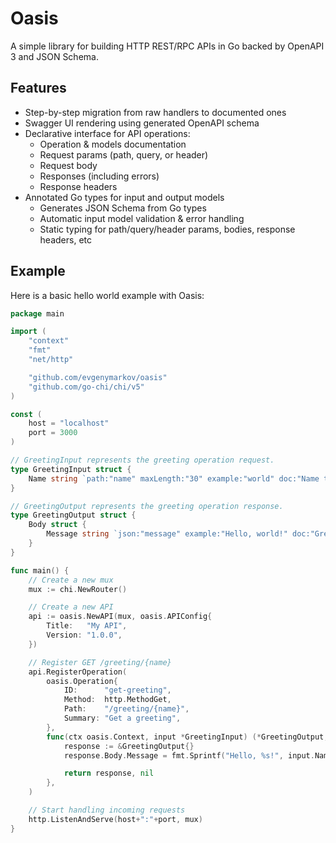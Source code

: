 # Oasis

A simple library for building HTTP REST/RPC APIs in Go backed by OpenAPI 3 and JSON Schema.

## Features

-   Step-by-step migration from raw handlers to documented ones
-   Swagger UI rendering using generated OpenAPI schema
-   Declarative interface for API operations:
    -   Operation & models documentation
    -   Request params (path, query, or header)
    -   Request body
    -   Responses (including errors)
    -   Response headers
-   Annotated Go types for input and output models
    -   Generates JSON Schema from Go types
    -   Automatic input model validation & error handling
    -   Static typing for path/query/header params, bodies, response headers, etc

## Example

Here is a basic hello world example with Oasis:

```go
package main

import (
	"context"
	"fmt"
	"net/http"

	"github.com/evgenymarkov/oasis"
	"github.com/go-chi/chi/v5"
)

const (
	host = "localhost"
	port = 3000
)

// GreetingInput represents the greeting operation request.
type GreetingInput struct {
	Name string `path:"name" maxLength:"30" example:"world" doc:"Name to greet"`
}

// GreetingOutput represents the greeting operation response.
type GreetingOutput struct {
	Body struct {
		Message string `json:"message" example:"Hello, world!" doc:"Greeting message"`
	}
}

func main() {
	// Create a new mux
	mux := chi.NewRouter()

	// Create a new API
	api := oasis.NewAPI(mux, oasis.APIConfig{
		Title:   "My API",
		Version: "1.0.0",
	})

	// Register GET /greeting/{name}
	api.RegisterOperation(
		oasis.Operation{
			ID: 	 "get-greeting",
			Method:  http.MethodGet,
			Path:    "/greeting/{name}",
			Summary: "Get a greeting",
		},
		func(ctx oasis.Context, input *GreetingInput) (*GreetingOutput, error) {
			response := &GreetingOutput{}
			response.Body.Message = fmt.Sprintf("Hello, %s!", input.Name)

			return response, nil
		},
	)

	// Start handling incoming requests
	http.ListenAndServe(host+":"+port, mux)
}
```
